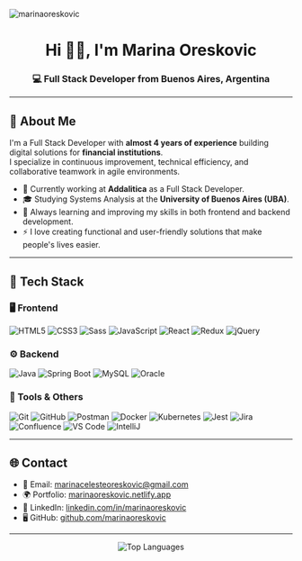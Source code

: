 <p align="left">
  <img src="https://komarev.com/ghpvc/?username=marinaoreskovic&label=Profile%20views&color=0e75b6&style=flat" alt="marinaoreskovic" />
</p>

<h1 align="center">Hi 👋🏻, I'm Marina Oreskovic</h1>
<h3 align="center">💻 Full Stack Developer from Buenos Aires, Argentina</h3>

---

## 🚀 About Me

I'm a Full Stack Developer with **almost 4 years of experience** building digital solutions for **financial institutions**.  
I specialize in continuous improvement, technical efficiency, and collaborative teamwork in agile environments.

- 🔭 Currently working at **Addalitica** as a Full Stack Developer.
- 🎓 Studying Systems Analysis at the **University of Buenos Aires (UBA)**.
- 🌱 Always learning and improving my skills in both frontend and backend development.
- ⚡ I love creating functional and user-friendly solutions that make people's lives easier.

---

## 🧠 Tech Stack

### 🖥️ Frontend
![HTML5](https://img.shields.io/badge/HTML5-E34F26.svg?logo=html5&logoColor=white)
![CSS3](https://img.shields.io/badge/CSS3-1572B6.svg?logo=css3&logoColor=white)
![Sass](https://img.shields.io/badge/Sass-CC6699.svg?logo=sass&logoColor=white)
![JavaScript](https://img.shields.io/badge/JavaScript-F7DF1E.svg?logo=javascript&logoColor=black)
![React](https://img.shields.io/badge/React-20232A.svg?logo=react&logoColor=61DAFB)
![Redux](https://img.shields.io/badge/Redux-593d88.svg?logo=redux&logoColor=white)
![jQuery](https://img.shields.io/badge/jQuery-0769AD.svg?logo=jquery&logoColor=white)

### ⚙️ Backend
![Java](https://img.shields.io/badge/Java-007396.svg?logo=java&logoColor=white)
![Spring Boot](https://img.shields.io/badge/Spring_Boot-6DB33F.svg?logo=springboot&logoColor=white)
![MySQL](https://img.shields.io/badge/MySQL-00f.svg?logo=mysql&logoColor=white)
![Oracle](https://img.shields.io/badge/Oracle-F80000.svg?logo=oracle&logoColor=white)

### 🧰 Tools & Others
![Git](https://img.shields.io/badge/Git-F05033.svg?logo=git&logoColor=white)
![GitHub](https://img.shields.io/badge/GitHub-181717.svg?logo=github&logoColor=white)
![Postman](https://img.shields.io/badge/Postman-FF6C37?logo=postman&logoColor=white)
![Docker](https://img.shields.io/badge/Docker-2496ED.svg?logo=docker&logoColor=white)
![Kubernetes](https://img.shields.io/badge/Kubernetes-326CE5.svg?logo=kubernetes&logoColor=white)
![Jest](https://img.shields.io/badge/Jest-C21325.svg?logo=jest&logoColor=white)
![Jira](https://img.shields.io/badge/Jira-0052CC.svg?logo=jira&logoColor=white)
![Confluence](https://img.shields.io/badge/Confluence-172B4D.svg?logo=confluence&logoColor=white)
![VS Code](https://img.shields.io/badge/VS_Code-007ACC.svg?logo=visualstudiocode&logoColor=white)
![IntelliJ](https://img.shields.io/badge/IntelliJ_IDEA-000000.svg?logo=intellijidea&logoColor=white)

---

## 🌐 Contact

- 📧 Email: [marinacelesteoreskovic@gmail.com](mailto:marinacelesteoreskovic@gmail.com)  
- 🌍 Portfolio: [marinaoreskovic.netlify.app](https://marinaoreskovic.netlify.app)  
- 💼 LinkedIn: [linkedin.com/in/marinaoreskovic](https://linkedin.com/in/marinaoreskovic)  
- 🖥️ GitHub: [github.com/marinaoreskovic](https://github.com/marinaoreskovic)

---

<p align="center">
  <img src="https://github-readme-stats.vercel.app/api/top-langs?username=marinaoreskovic&show_icons=true&locale=en&layout=compact" alt="Top Languages" />
</p>
